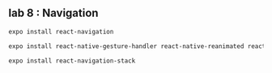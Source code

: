 <p align="center">
   <imgsrc="../demo/lab8.PNG">
</p>

## lab 8 : Navigation
```sh
expo install react-navigation
```
```sh
expo install react-native-gesture-handler react-native-reanimated react-native-screens react-native-safe-area-context @react-native-community/masked-view
```
```sh
expo install react-navigation-stack
```
